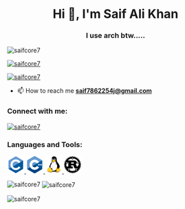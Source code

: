 <h1 align="center">Hi 👋, I'm Saif Ali Khan</h1>
<h3 align="center">I use arch btw.....</h3>

<p align="left"> <img src="https://komarev.com/ghpvc/?username=saifcore7&label=Profile%20views&color=0e75b6&style=flat" alt="saifcore7" /> </p>

<p align="left"> <a href="https://github.com/ryo-ma/github-profile-trophy"><img src="https://github-profile-trophy.vercel.app/?username=saifcore7" alt="saifcore7" /></a> </p>

<p align="left"> <a href="https://twitter.com/saifcore7" target="blank"><img src="https://img.shields.io/twitter/follow/saifcore7?logo=twitter&style=for-the-badge" alt="saifcore7" /></a> </p>

- 📫 How to reach me **saif7862254j@gmail.com**

<h3 align="left">Connect with me:</h3>
<p align="left">
<a href="https://twitter.com/saifcore7" target="blank"><img align="center" src="https://raw.githubusercontent.com/rahuldkjain/github-profile-readme-generator/master/src/images/icons/Social/twitter.svg" alt="saifcore7" height="30" width="40" /></a>
</p>

<h3 align="left">Languages and Tools:</h3>
<p align="left"> <a href="https://www.cprogramming.com/" target="_blank" rel="noreferrer"> <img src="https://raw.githubusercontent.com/devicons/devicon/master/icons/c/c-original.svg" alt="c" width="40" height="40"/> </a> <a href="https://www.w3schools.com/cpp/" target="_blank" rel="noreferrer"> <img src="https://raw.githubusercontent.com/devicons/devicon/master/icons/cplusplus/cplusplus-original.svg" alt="cplusplus" width="40" height="40"/> </a> <a href="https://www.linux.org/" target="_blank" rel="noreferrer"> <img src="https://raw.githubusercontent.com/devicons/devicon/master/icons/linux/linux-original.svg" alt="linux" width="40" height="40"/> </a> <a href="https://www.rust-lang.org" target="_blank" rel="noreferrer"> <img src="https://raw.githubusercontent.com/devicons/devicon/master/icons/rust/rust-plain.svg" alt="rust" width="40" height="40"/> </a> </p>

<p><img align="left" src="https://github-readme-stats.vercel.app/api/top-langs?username=saifcore7&show_icons=true&locale=en&layout=compact" alt="saifcore7" /></p>

<p>&nbsp;<img align="center" src="https://github-readme-stats.vercel.app/api?username=saifcore7&show_icons=true&locale=en" alt="saifcore7" /></p>

<p><img align="center" src="https://github-readme-streak-stats.herokuapp.com/?user=saifcore7&" alt="saifcore7" /></p>
